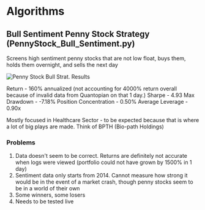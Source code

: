 # Algorithms

## Bull Sentiment Penny Stock Strategy (PennyStock_Bull_Sentiment.py)

Screens high sentiment penny stocks that are not low float, buys them, holds them overnight, and sells the next day

![Penny Stock Bull Strat. Results](https://i.imgur.com/8azl8Cd.png)

Return - 160% annualized (not accounting for 4000% return overall because of invalid data from Quantopian on that 1 day.)
Sharpe - 4.93
Max Drawdown - -7.18%
Position Concentration - 0.50%
Average Leverage - 0.90x

Mostly focused in Healthcare Sector - to be expected because that is where a lot of big plays are made. Think of BPTH (Bio-path Holdings)

### Problems
1) Data doesn't seem to be correct. Returns are definitely not accurate when logs were viewed (portfolio could not have grown by 1500% in 1 day)
2) Sentiment data only starts from 2014. Cannot measure how strong it would be in the event of a market crash, though penny stocks seem to be in a world of their own
3) Some winners, some losers
4) Needs to be tested live
